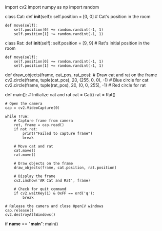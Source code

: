  import cv2
import numpy as np
import random

class Cat:
    def __init__(self):
        self.position = [0, 0]  # Cat's position in the room

    def move(self):
        self.position[0] += random.randint(-1, 1)
        self.position[1] += random.randint(-1, 1)

class Rat:
    def __init__(self):
        self.position = [9, 9]  # Rat's initial position in the room

    def move(self):
        self.position[0] += random.randint(-1, 1)
        self.position[1] += random.randint(-1, 1)

def draw_objects(frame, cat_pos, rat_pos):
    # Draw cat and rat on the frame
    cv2.circle(frame, tuple(cat_pos), 20, (255, 0, 0), -1)  # Blue circle for cat
    cv2.circle(frame, tuple(rat_pos), 20, (0, 0, 255), -1)  # Red circle for rat

def main():
    # Initialize cat and rat
    cat = Cat()
    rat = Rat()

    # Open the camera
    cap = cv2.VideoCapture(0)

    while True:
        # Capture frame from camera
        ret, frame = cap.read()
        if not ret:
            print("Failed to capture frame")
            break

        # Move cat and rat
        cat.move()
        rat.move()

        # Draw objects on the frame
        draw_objects(frame, cat.position, rat.position)

        # Display the frame
        cv2.imshow('AR Cat and Rat', frame)

        # Check for quit command
        if cv2.waitKey(1) & 0xFF == ord('q'):
            break

    # Release the camera and close OpenCV windows
    cap.release()
    cv2.destroyAllWindows()

if __name__ == "__main__":
    main()
